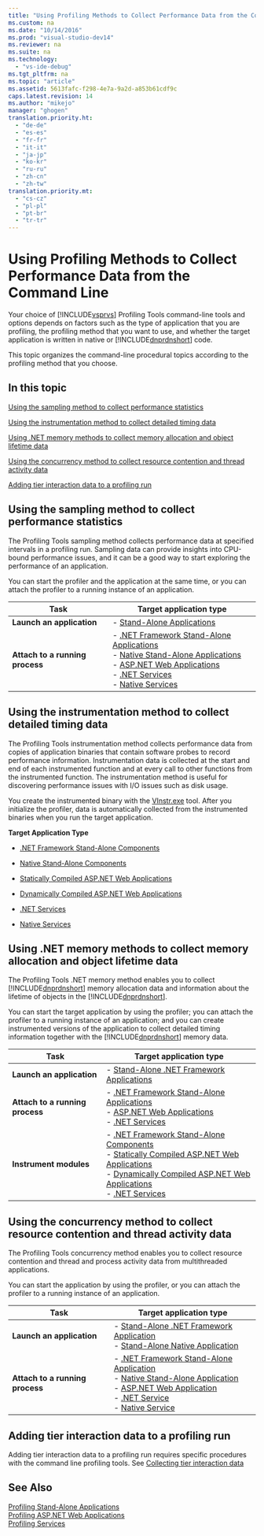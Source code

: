 ```yaml
---
title: "Using Profiling Methods to Collect Performance Data from the Command Line"
ms.custom: na
ms.date: "10/14/2016"
ms.prod: "visual-studio-dev14"
ms.reviewer: na
ms.suite: na
ms.technology: 
  - "vs-ide-debug"
ms.tgt_pltfrm: na
ms.topic: "article"
ms.assetid: 5613fafc-f298-4e7a-9a2d-a853b61cdf9c
caps.latest.revision: 14
ms.author: "mikejo"
manager: "ghogen"
translation.priority.ht: 
  - "de-de"
  - "es-es"
  - "fr-fr"
  - "it-it"
  - "ja-jp"
  - "ko-kr"
  - "ru-ru"
  - "zh-cn"
  - "zh-tw"
translation.priority.mt: 
  - "cs-cz"
  - "pl-pl"
  - "pt-br"
  - "tr-tr"
---
```

# Using Profiling Methods to Collect Performance Data from the Command Line
Your choice of [!INCLUDE[vsprvs](../codequality/includes/vsprvs_md.md)] Profiling Tools command-line tools and options depends on factors such as the type of application that you are profiling, the profiling method that you want to use, and whether the target application is written in native or [!INCLUDE[dnprdnshort](../codequality/includes/dnprdnshort_md.md)] code.  
  
 This topic organizes the command-line procedural topics according to the profiling method that you choose.  
  
## In this topic  
 [Using the sampling method to collect performance statistics](#BKMK_Using_the_sampling_method_to_collect_performance_statistics)  
  
 [Using the instrumentation method to collect detailed timing data](#BKMK_Using_the_instrumentation_method_to_collect_detailed_timing_data)  
  
 [Using .NET memory methods to collect memory allocation and object lifetime data](#BKMK_Using__NET_memory_methods_to_collect_memory_allocation_and_object_lifetime_data)  
  
 [Using the concurrency method to collect resource contention and thread activity data](#BKMK_Using_the_concurrency_method_to_collect_resource_contention_and_thread_activity_data)  
  
 [Adding tier interaction data to a profiling run](#BKMK_Adding_tier_interaction_data_to_a_profiling_run)  
  
##  <a name="BKMK_Using_the_sampling_method_to_collect_performance_statistics"></a> Using the sampling method to collect performance statistics  
 The Profiling Tools sampling method collects performance data at specified intervals in a profiling run. Sampling data can provide insights into CPU-bound performance issues, and it can be a good way to start exploring the performance of an application.  
  
 You can start the profiler and the application at the same time, or you can attach the profiler to a running instance of an application.  
  
|Task|Target application type|  
|----------|-----------------------------|  
|**Launch an application**|-   [Stand-Alone Applications](../profiling/52dcee2b-f178-4a76-bddc-e36c50bfcb78.md)|  
|**Attach to a running process**|-   [.NET Framework Stand-Alone Applications](../profiling/b62fcbc1-791f-474e-890a-a6c332e0c9ea.md)<br />-   [Native Stand-Alone Applications](../profiling/df44fe42-281b-4398-b3fc-277b62ae41f1.md)<br />-   [ASP.NET Web Applications](../profiling/3725ddbe-ce91-4469-991e-8c5ed048c618.md)<br />-   [.NET Services](../profiling/a0046c47-26c8-4bec-96a0-81da05e5104a.md)<br />-   [Native Services](../profiling/f783817f-77a0-4eb8-985b-ec3b77eadc42.md)|  
  
##  <a name="BKMK_Using_the_instrumentation_method_to_collect_detailed_timing_data"></a> Using the instrumentation method to collect detailed timing data  
 The Profiling Tools instrumentation method collects performance data from copies of application binaries that contain software probes to record performance information. Instrumentation data is collected at the start and end of each instrumented function and at every call to other functions from the instrumented function. The instrumentation method is useful for discovering performance issues with I/O issues such as disk usage.  
  
 You create the instrumented binary with the [VInstr.exe](../profiling/vsinstr.md) tool. After you initialize the profiler, data is automatically collected from the instrumented binaries when you run the target application.  
  
 **Target Application Type**  
  
-   [.NET Framework Stand-Alone Components](../profiling/b7dcc27b-45c6-4302-9552-6fa5b1e94b56.md)  
  
-   [Native Stand-Alone Components](../profiling/36883074-9be8-4e90-a66f-7e87f21fcd30.md)  
  
-   [Statically Compiled ASP.NET Web Applications](../profiling/b260ce68-76e6-4c3b-8062-3c00bd5cf7b8.md)  
  
-   [Dynamically Compiled ASP.NET Web Applications](../profiling/6c140ae2-ecdd-48c7-bd89-3dc1b88e19b0.md)  
  
-   [.NET Services](../profiling/9f73593a-69a7-41b7-a21c-81d3ab0eb8fe.md)  
  
-   [Native Services](../profiling/dfe58b39-63f8-4a87-ab3a-2b5b14faa8d0.md)  
  
##  <a name="BKMK_Using__NET_memory_methods_to_collect_memory_allocation_and_object_lifetime_data"></a> Using .NET memory methods to collect memory allocation and object lifetime data  
 The Profiling Tools .NET memory method enables you to collect [!INCLUDE[dnprdnshort](../codequality/includes/dnprdnshort_md.md)] memory allocation data and information about the lifetime of objects in the [!INCLUDE[dnprdnshort](../codequality/includes/dnprdnshort_md.md)].  
  
 You can start the target application by using the profiler; you can attach the profiler to a running instance of an application; and you can create instrumented versions of the application to collect detailed timing information together with the [!INCLUDE[dnprdnshort](../codequality/includes/dnprdnshort_md.md)] memory data.  
  
|Task|Target application type|  
|----------|-----------------------------|  
|**Launch an application**|-   [Stand-Alone .NET Framework Applications](../profiling/3bc53041-91b7-4ad0-8413-f8bf2c4b3f5e.md)|  
|**Attach to a running process**|-   [.NET Framework Stand-Alone Applications](../profiling/9a869fa4-3c98-4e08-b5d9-f43523059f0e.md)<br />-   [ASP.NET Web Applications](../profiling/d608f85a-41ae-4ca7-85e6-b96624dbc83c.md)<br />-   [.NET Services](../profiling/how-to--attach-the-profiler-to-a-.net-service-to-collect-memory-data-by-using-the-command-line.md)|  
|**Instrument modules**|-   [.NET Framework Stand-Alone Components](../profiling/d09cc46a-70f5-48f9-aa24-89913e67b359.md)<br />-   [Statically Compiled ASP.NET Web Applications](../profiling/ea1dcb7c-1dc3-49ff-9418-8795b5b3d3bc.md)<br />-   [Dynamically Compiled ASP.NET Web Applications](../profiling/2cdd9903-39db-47e8-93dd-5e6a21bc3435.md)<br />-   [.NET Services](../profiling/2fa072fc-05fe-4420-99c0-51d2ea3ac4ce.md)|  
  
##  <a name="BKMK_Using_the_concurrency_method_to_collect_resource_contention_and_thread_activity_data"></a> Using the concurrency method to collect resource contention and thread activity data  
 The Profiling Tools concurrency method enables you to collect resource contention and thread and process activity data from multithreaded applications.  
  
 You can start the application by using the profiler, or you can attach the profiler to a running instance of an application.  
  
|Task|Target application type|  
|----------|-----------------------------|  
|**Launch an application**|-   [Stand-Alone .NET Framework Application](../profiling/17a48848-bd3e-44ef-9971-e39836ff1df2.md)<br />-   [Stand-Alone Native Application](../profiling/e5aed651-afed-4b70-9a7e-1a6032cc614f.md)|  
|**Attach to a running process**|-   [.NET Framework Stand-Alone Application](../profiling/fdd41576-797e-4312-8520-fee7bb767e4a.md)<br />-   [Native Stand-Alone Application](../profiling/12d3e0f3-4b74-4e66-8fbf-8ac99bd4f91c.md)<br />-   [ASP.NET Web Application](../profiling/0e215fdd-55f8-43ef-9534-06542eefe223.md)<br />-   [.NET Service](../profiling/how-to--attach-the-profiler-to-a-.net-service-to-collect-concurrency-data-by-using-the-command-line.md)<br />-   [Native Service](../profiling/283a1ee1-b43e-4daf-95ae-1311925a42a8.md)|  
  
##  <a name="BKMK_Adding_tier_interaction_data_to_a_profiling_run"></a> Adding tier interaction data to a profiling run  
 Adding tier interaction data to a profiling run requires specific procedures with the command line profiling tools. See [Collecting tier interaction data](../profiling/adding-tier-interaction-data-from-the-command-line.md)  
  
## See Also  
 [Profiling Stand-Alone Applications](../profiling/command-line-profiling-of-stand-alone-applications.md)   
 [Profiling ASP.NET Web Applications](../profiling/command-line-profiling-of-asp.net-web-applications.md)   
 [Profiling Services](../profiling/command-line-profiling-of-services.md)